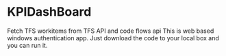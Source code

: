 # KPIDashBoard
Fetch TFS workitems from TFS API and code flows api
This is web based windows authentication app. Just download the code to your local box and you can run it.
